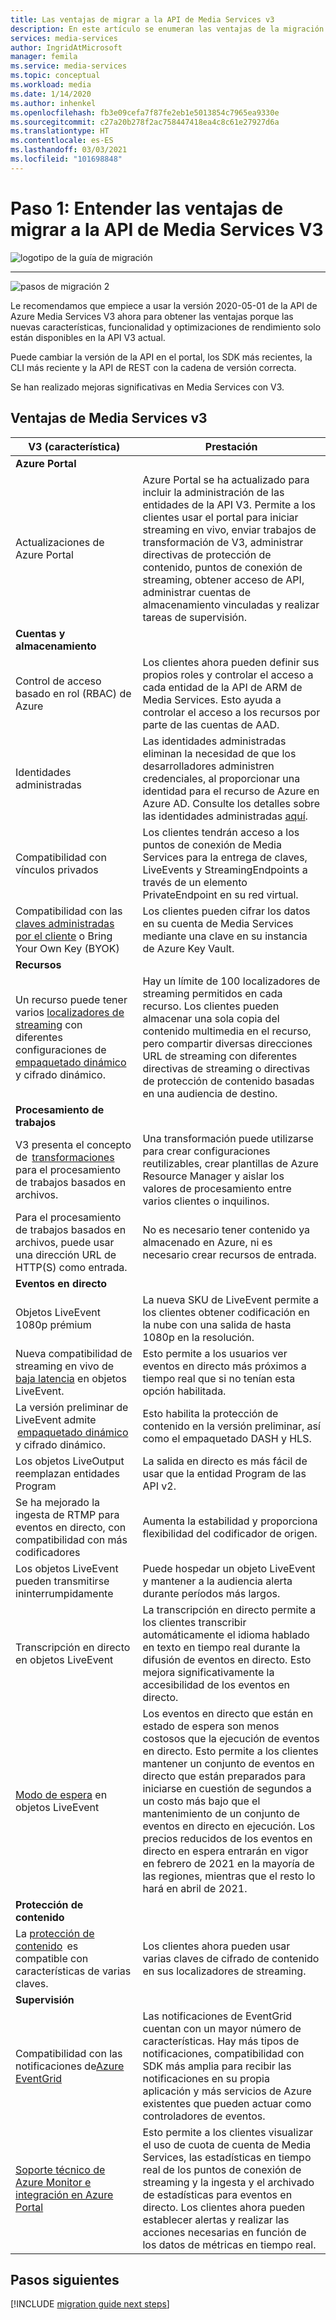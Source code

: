 ```yaml
---
title: Las ventajas de migrar a la API de Media Services v3
description: En este artículo se enumeran las ventajas de la migración de Media Services v2 a v3.
services: media-services
author: IngridAtMicrosoft
manager: femila
ms.service: media-services
ms.topic: conceptual
ms.workload: media
ms.date: 1/14/2020
ms.author: inhenkel
ms.openlocfilehash: fb3e09cefa7f87fe2eb1e5013854c7965ea9330e
ms.sourcegitcommit: c27a20b278f2ac758447418ea4c8c61e27927d6a
ms.translationtype: HT
ms.contentlocale: es-ES
ms.lasthandoff: 03/03/2021
ms.locfileid: "101698848"
---
```

# <a name="step-1---understand-the-benefits-of-migrating-to-media-services-api-v3"></a>Paso 1: Entender las ventajas de migrar a la API de Media Services V3

![logotipo de la guía de migración](./media/migration-guide/azure-media-services-logo-migration-guide.svg)

<hr color="#5ea0ef" size="10">

![pasos de migración 2](./media/migration-guide/steps-1.svg)

Le recomendamos que empiece a usar la versión 2020-05-01 de la API de Azure Media Services V3 ahora para obtener las ventajas porque las nuevas características, funcionalidad y optimizaciones de rendimiento solo están disponibles en la API V3 actual.

Puede cambiar la versión de la API en el portal, los SDK más recientes, la CLI más reciente y la API de REST con la cadena de versión correcta.

Se han realizado mejoras significativas en Media Services con V3.  

## <a name="benefits-of-media-services-v3"></a>Ventajas de Media Services v3

| **V3 (característica)** | **Prestación** |
| --- | --- |
| **Azure Portal** | |
| Actualizaciones de Azure Portal | Azure Portal se ha actualizado para incluir la administración de las entidades de la API V3. Permite a los clientes usar el portal para iniciar streaming en vivo, enviar trabajos de transformación de V3, administrar directivas de protección de contenido, puntos de conexión de streaming, obtener acceso de API, administrar cuentas de almacenamiento vinculadas y realizar tareas de supervisión. |
| **Cuentas y almacenamiento** | |
| Control de acceso basado en rol (RBAC) de Azure | Los clientes ahora pueden definir sus propios roles y controlar el acceso a cada entidad de la API de ARM de Media Services. Esto ayuda a controlar el acceso a los recursos por parte de las cuentas de AAD. |
| Identidades administradas | Las identidades administradas eliminan la necesidad de que los desarrolladores administren credenciales, al proporcionar una identidad para el recurso de Azure en Azure AD. Consulte los detalles sobre las identidades administradas [aquí](../../active-directory/managed-identities-azure-resources/overview.md). |
| Compatibilidad con vínculos privados | Los clientes tendrán acceso a los puntos de conexión de Media Services para la entrega de claves, LiveEvents y StreamingEndpoints a través de un elemento PrivateEndpoint en su red virtual. |
| Compatibilidad con las [claves administradas por el cliente](concept-use-customer-managed-keys-byok.md) o Bring Your Own Key (BYOK) | Los clientes pueden cifrar los datos en su cuenta de Media Services mediante una clave en su instancia de Azure Key Vault. |
| **Recursos** | |
| Un recurso puede tener varios [localizadores de streaming](streaming-locators-concept.md) con diferentes configuraciones de [empaquetado dinámico](dynamic-packaging-overview.md) y cifrado dinámico. | Hay un límite de 100 localizadores de streaming permitidos en cada recurso. Los clientes pueden almacenar una sola copia del contenido multimedia en el recurso, pero compartir diversas direcciones URL de streaming con diferentes directivas de streaming o directivas de protección de contenido basadas en una audiencia de destino.
| **Procesamiento de trabajos** ||
| V3 presenta el concepto de  [transformaciones](transforms-jobs-concept.md)  para el procesamiento de trabajos basados en archivos. | Una transformación puede utilizarse para crear configuraciones reutilizables, crear plantillas de Azure Resource Manager y aislar los valores de procesamiento entre varios clientes o inquilinos. |
| Para el procesamiento de trabajos basados en archivos, puede usar una dirección URL de HTTP(S) como entrada. | No es necesario tener contenido ya almacenado en Azure, ni es necesario crear recursos de entrada. |
| **Eventos en directo** ||
| Objetos LiveEvent 1080p prémium | La nueva SKU de LiveEvent permite a los clientes obtener codificación en la nube con una salida de hasta 1080p en la resolución. |
| Nueva compatibilidad de streaming en vivo de [baja latencia](live-event-latency.md) en objetos LiveEvent. | Esto permite a los usuarios ver eventos en directo más próximos a tiempo real que si no tenían esta opción habilitada. |
| La versión preliminar de LiveEvent admite  [empaquetado dinámico](dynamic-packaging-overview.md)  y cifrado dinámico. | Esto habilita la protección de contenido en la versión preliminar, así como el empaquetado DASH y HLS. |
| Los objetos LiveOutput reemplazan entidades Program | La salida en directo es más fácil de usar que la entidad Program de las API v2. |
| Se ha mejorado la ingesta de RTMP para eventos en directo, con compatibilidad con más codificadores | Aumenta la estabilidad y proporciona flexibilidad del codificador de origen. |
| Los objetos LiveEvent pueden transmitirse ininterrumpidamente | Puede hospedar un objeto LiveEvent y mantener a la audiencia alerta durante períodos más largos. |
| Transcripción en directo en objetos LiveEvent | La transcripción en directo permite a los clientes transcribir automáticamente el idioma hablado en texto en tiempo real durante la difusión de eventos en directo. Esto mejora significativamente la accesibilidad de los eventos en directo. |
| [Modo de espera](live-events-outputs-concept.md#standby-mode) en objetos LiveEvent | Los eventos en directo que están en estado de espera son menos costosos que la ejecución de eventos en directo. Esto permite a los clientes mantener un conjunto de eventos en directo que están preparados para iniciarse en cuestión de segundos a un costo más bajo que el mantenimiento de un conjunto de eventos en directo en ejecución. Los precios reducidos de los eventos en directo en espera entrarán en vigor en febrero de 2021 en la mayoría de las regiones, mientras que el resto lo hará en abril de 2021.
|**Protección de contenido** ||
| La [protección de contenido](content-key-policy-concept.md)  es compatible con características de varias claves. | Los clientes ahora pueden usar varias claves de cifrado de contenido en sus localizadores de streaming. |
| **Supervisión** | |
| Compatibilidad con las notificaciones de[Azure EventGrid](reacting-to-media-services-events.md) | Las notificaciones de EventGrid cuentan con un mayor número de características. Hay más tipos de notificaciones, compatibilidad con SDK más amplia para recibir las notificaciones en su propia aplicación y más servicios de Azure existentes que pueden actuar como controladores de eventos. |
| [Soporte técnico de Azure Monitor e integración en Azure Portal](monitor-events-portal-how-to.md) | Esto permite a los clientes visualizar el uso de cuota de cuenta de Media Services, las estadísticas en tiempo real de los puntos de conexión de streaming y la ingesta y el archivado de estadísticas para eventos en directo. Los clientes ahora pueden establecer alertas y realizar las acciones necesarias en función de los datos de métricas en tiempo real. |

## <a name="next-steps"></a>Pasos siguientes

[!INCLUDE [migration guide next steps](./includes/migration-guide-next-steps.md)]